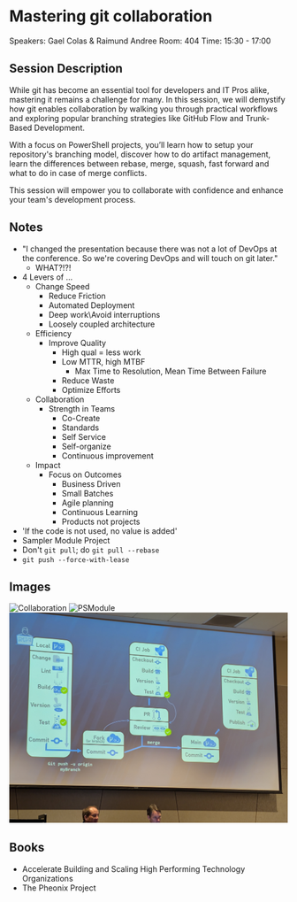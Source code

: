 # Mastering git collaboration

Speakers: Gael Colas & Raimund Andree
Room: 404
Time: 15:30 - 17:00

## Session Description

While git has become an essential tool for developers and IT Pros alike, mastering it remains a challenge for many. In this session, we will demystify how git enables collaboration by walking you through practical workflows and exploring popular branching strategies like GitHub Flow and Trunk-Based Development.

With a focus on PowerShell projects, you’ll learn how to setup your repository's branching model, discover how to do artifact management, learn the differences between rebase, merge, squash, fast forward and what to do in case of merge conflicts.

This session will empower you to collaborate with confidence and enhance your team's development process.

## Notes

- "I changed the presentation because there was not a lot of DevOps at the conference. So we're covering DevOps and will touch on git later."
  - WHAT?!?!
- 4 Levers of ...
  - Change Speed
    - Reduce Friction
    - Automated Deployment
    - Deep work\Avoid interruptions
    - Loosely coupled architecture
  - Efficiency
    - Improve Quality
      - High qual = less work
      - Low MTTR, high MTBF
        - Max Time to Resolution, Mean Time Between Failure
      - Reduce Waste
      - Optimize Efforts
  - Collaboration
    - Strength in Teams
      - Co-Create
      - Standards
      - Self Service
      - Self-organize
      - Continuous improvement
  - Impact
    - Focus on Outcomes
      - Business Driven
      - Small Batches
      - Agile planning
      - Continuous Learning
      - Products not projects
- 'If the code is not used, no value is added'
- Sampler Module Project
- Don't `git pull`; do `git pull --rebase`
- `git push --force-with-lease`

## Images

![Collaboration](../images/collab.jpg)
![PSModule](../images/psModule.jpg)
![CI Flow](../images/ciFlow.jpg)

## Books

- Accelerate Building and Scaling High Performing Technology Organizations
- The Pheonix Project
